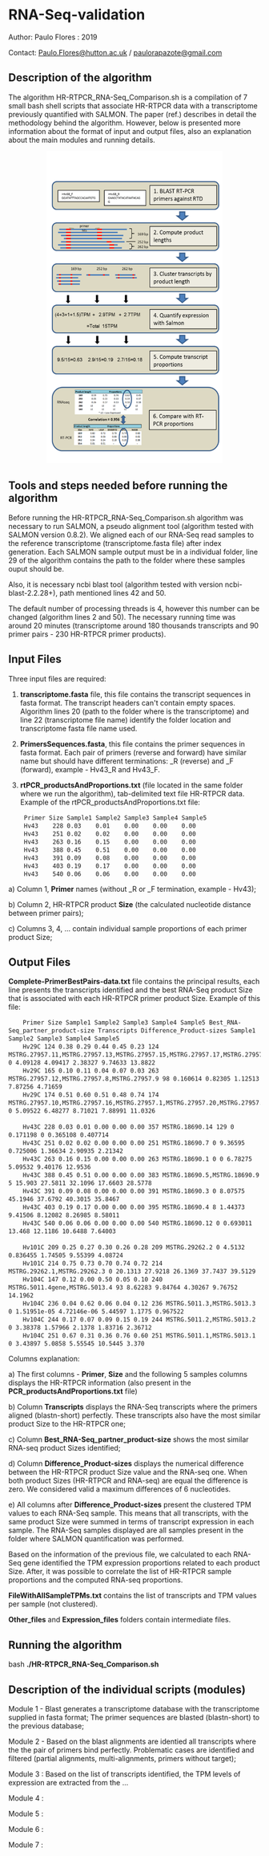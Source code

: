 

# RNA-Seq-validation

Author: Paulo Flores : 2019

Contact: Paulo.Flores@hutton.ac.uk / paulorapazote@gmail.com

<h2> Description of the algorithm </h2>

The algorithm HR-RTPCR_RNA-Seq_Comparison.sh is a compilation of 7 small bash shell scripts that associate HR-RTPCR data with a transcriptome previously quantified with SALMON. The paper (ref.) describes in detail the methodology behind the algorithm. However, below is presented more information about the format of input and output files, also an explanation about the main modules and running details.     

<p style="text-align:center">
<img src="Images/Pipeline.png" width="350">
</p>


<h2>Tools and steps needed before running the algorithm </h2>

Before running the HR-RTPCR_RNA-Seq_Comparison.sh algorithm was necessary to run SALMON, a pseudo alignment tool (algorithm tested with SALMON version 0.8.2). We aligned each of our RNA-Seq read samples to the reference transcriptome (transcriptome.fasta file) after index generation. Each SALMON sample output must be in a individual folder, line 29 of the algorithm contains the path to the folder where these samples ouput should be. 

Also, it is necessary ncbi blast tool (algorithm tested with version ncbi-blast-2.2.28+), path mentioned lines 42 and 50.

The default number of processing threads is 4, however this number can be changed (algorithm lines 2 and 50). The necessary running time was around 20 minutes (transcriptome around 180 thousands transcripts and 90 primer pairs - 230 HR-RTPCR primer products). 

<h2> Input Files</h2>

Three input files are required:

1. <b>transcriptome.fasta</b> file, this file contains the transcript sequences in fasta format. The transcript headers can't contain empty spaces. Algorithm lines 20 (path to the folder where is the transcriptome) and line 22 (transcriptome file name) identify the folder location and transcriptome fasta file name used.

2. <b>PrimersSequences.fasta</b>, this file contains the primer sequences in fasta format. Each pair of primers (reverse and forward) have similar name but should have different terminations: _R (reverse) and _F (forward), example - Hv43_R and Hv43_F. 

3. <b>rtPCR_productsAndProportions.txt</b> (file located in the same folder where we run the algorithm), tab-delimited text file HR-RTPCR data. Example of the rtPCR_productsAndProportions.txt file:
        
        Primer Size Sample1 Sample2 Sample3 Sample4 Sample5
        Hv43	228	0.03	0.01	0.00	0.00	0.00
        Hv43	251	0.02	0.02	0.00	0.00	0.00
        Hv43	263	0.16	0.15	0.00	0.00	0.00
        Hv43	388	0.45	0.51	0.00	0.00	0.00
        Hv43	391	0.09	0.08	0.00	0.00	0.00
        Hv43	403	0.19	0.17	0.00	0.00	0.00
        Hv43	540	0.06	0.06	0.00	0.00	0.00 
      

 a) Column 1, <b>Primer</b> names (without _R or _F termination, example - Hv43); 

 b) Column 2, HR-RTPCR product <b>Size</b> (the calculated nucleotide distance between primer pairs);

 c) Columns 3, 4, ... contain individual sample proportions of each primer product Size;


<h2> Output Files </h2>

<b>Complete-PrimerBestPairs-data.txt</b> file contains the principal results, each line presents the transcripts identified and the best RNA-Seq product Size that is associated with each HR-RTPCR primer product Size. Example of this file:

        Primer Size Sample1 Sample2 Sample3 Sample4 Sample5 Best_RNA-Seq_partner_product-size Transcripts Difference_Product-sizes Sample1 Sample2 Sample3 Sample4 Sample5 
        Hv29C 124 0.38 0.29 0.44 0.45 0.23 124 MSTRG.27957.11,MSTRG.27957.13,MSTRG.27957.15,MSTRG.27957.17,MSTRG.27957.18,MSTRG.27957.23,MSTRG.27957.4,MSTRG.27957.5 0 4.09128 4.09417 2.38327 9.74633 13.8822
        Hv29C 165 0.10 0.11 0.04 0.07 0.03 263 MSTRG.27957.12,MSTRG.27957.8,MSTRG.27957.9 98 0.160614 0.82305 1.12513 7.87256 4.71659
        Hv29C 174 0.51 0.60 0.51 0.48 0.74 174 MSTRG.27957.10,MSTRG.27957.16,MSTRG.27957.1,MSTRG.27957.20,MSTRG.27957.2,MSTRG.27957.3 0 5.09522 6.48277 8.71021 7.88991 11.0326

        Hv43C 228 0.03 0.01 0.00 0.00 0.00 357 MSTRG.18690.14 129 0 0.171198 0 0.365108 0.407714
        Hv43C 251 0.02 0.02 0.00 0.00 0.00 251 MSTRG.18690.7 0 9.36595 0.725006 1.36634 2.90935 2.21342
        Hv43C 263 0.16 0.15 0.00 0.00 0.00 263 MSTRG.18690.1 0 0 6.78275 5.09532 9.40176 12.9536
        Hv43C 388 0.45 0.51 0.00 0.00 0.00 383 MSTRG.18690.5,MSTRG.18690.9 5 15.903 27.5811 32.1096 17.6603 28.5778
        Hv43C 391 0.09 0.08 0.00 0.00 0.00 391 MSTRG.18690.3 0 8.07575 45.1946 37.6792 40.3015 35.8467
        Hv43C 403 0.19 0.17 0.00 0.00 0.00 395 MSTRG.18690.4 8 1.44373 9.41506 8.12082 8.26985 8.58011
        Hv43C 540 0.06 0.06 0.00 0.00 0.00 540 MSTRG.18690.12 0 0.693011 13.468 12.1186 10.6488 7.64003 

        Hv101C 209 0.25 0.27 0.30 0.26 0.28 209 MSTRG.29262.2 0 4.5132 0.836455 1.74505 9.55399 4.08724
        Hv101C 214 0.75 0.73 0.70 0.74 0.72 214 MSTRG.29262.1,MSTRG.29262.3 0 20.1313 27.9218 26.1369 37.7437 39.5129
        Hv104C 147 0.12 0.00 0.50 0.05 0.10 240 MSTRG.5011.4gene,MSTRG.5013.4 93 8.62283 9.84764 4.30267 9.76752 14.1962
        Hv104C 236 0.04 0.62 0.06 0.04 0.12 236 MSTRG.5011.3,MSTRG.5013.3 0 1.51951e-05 4.72146e-06 5.44597 1.1775 0.967522
        Hv104C 244 0.17 0.07 0.09 0.15 0.19 244 MSTRG.5011.2,MSTRG.5013.2 0 3.38378 1.57966 2.1378 1.83716 2.36712
        Hv104C 251 0.67 0.31 0.36 0.76 0.60 251 MSTRG.5011.1,MSTRG.5013.1 0 3.43897 5.0858 5.55545 10.5445 3.370

Columns explanation:

   a) The first columns - <b>Primer</b>, <b>Size</b> and the following 5 samples columns displays the HR-RTPCR information (also present in the <b>PCR_productsAndProportions.txt</b> file)  
   
   b) Column <b>Transcripts</b> displays the RNA-Seq transcripts where the primers aligned (blastn-short) perfectly. These transcripts also have the most similar product Size to the HR-RTPCR one;

   c) Column <b>Best_RNA-Seq_partner_product-size</b> shows the most similar RNA-seq product Sizes identified;

   d) Column <b>Difference_Product-sizes</b> displays the numerical difference between the HR-RTPCR product Size value and the RNA-seq one. When both product Sizes (HR-RTPCR and RNA-seq) are equal the difference is zero. We considered valid a maximum differences of 6 nucleotides. 

   e) All columns after <b>Difference_Product-sizes</b> present the clustered TPM values to each RNA-Seq sample. This means that all transcripts, with the same product Size were summed in terms of transcript expression in each sample. The RNA-Seq samples displayed are all samples present in the folder where SALMON quantification was performed.

Based on the information of the previous file, we calculated to each RNA-Seq gene identified the TPM expression proportions related to each product Size. After, it was possible to correlate the list of HR-RTPCR sample proportions and the computed RNA-seq proportions.    

<b>FileWithAllSampleTPMs.txt</b> contains the list of transcripts and TPM values per sample (not clustered).



<b>Other_files</b> and <b>Expression_files</b> folders contain intermediate files.


<h2> Running the algorithm</h2>

bash <b>./HR-RTPCR_RNA-Seq_Comparison.sh</b>

<h2> Description of the individual scripts (modules)</h2> 

Module 1 - Blast generates a transcriptome database with the transcriptome supplied in fasta format; The primer sequences are blasted (blastn-short) to the previous database;

Module 2 - Based on the blast alignments are identied all transcripts where the the pair of primers bind perfectly. Problematic cases are identified and filtered (partial alignments, multi-alignments, primers without target); 

Module 3 : Based on the list of transcripts identified, the TPM levels of expression are extracted from the ...

Module 4 :

Module 5 :

Module 6 :

Module 7 :




